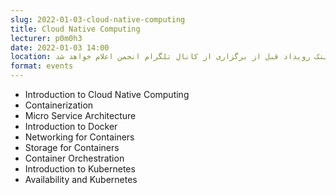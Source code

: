 ```yaml
---
slug: 2022-01-03-cloud-native-computing
title: Cloud Native Computing
lecturer: p0m0h3
date: 2022-01-03 14:00
location: لینک رویداد قبل از برگزاری از کانال تلگرام انجمن اعلام خواهد شد
format: events
---
```


- Introduction to Cloud Native Computing
- Containerization
- Micro Service Architecture
- Introduction to Docker
- Networking for Containers
- Storage for Containers
- Container Orchestration
- Introduction to Kubernetes
- Availability and Kubernetes
